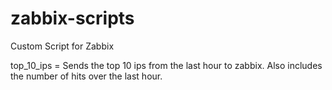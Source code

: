 # zabbix-scripts
Custom Script for Zabbix

top_10_ips = Sends the top 10 ips from the last hour to zabbix. Also includes the number of hits over the last hour. 
